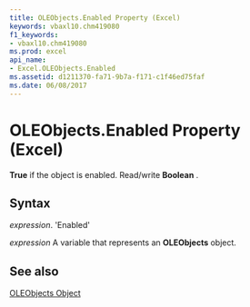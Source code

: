 ```yaml
---
title: OLEObjects.Enabled Property (Excel)
keywords: vbaxl10.chm419080
f1_keywords:
- vbaxl10.chm419080
ms.prod: excel
api_name:
- Excel.OLEObjects.Enabled
ms.assetid: d1211370-fa71-9b7a-f171-c1f46ed75faf
ms.date: 06/08/2017
---
```



# OLEObjects.Enabled Property (Excel)

 **True** if the object is enabled. Read/write **Boolean** .


## Syntax

 _expression_. 'Enabled'

 _expression_ A variable that represents an **OLEObjects** object.


## See also


[OLEObjects Object](Excel.OLEObjects.md)

